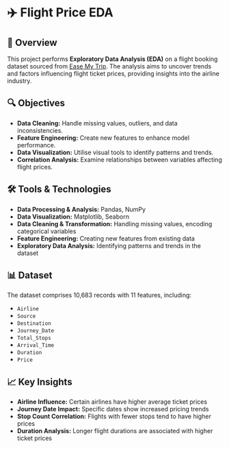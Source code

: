 # ✈️ Flight Price EDA

## 📖 Overview

This project performs **Exploratory Data Analysis (EDA)** on a flight booking dataset sourced from [Ease My Trip](https://www.kaggle.com/datasets/jillanisofttech/flight-price-prediction-dataset). The analysis aims to uncover trends and factors influencing flight ticket prices, providing insights into the airline industry.

## 🔍 Objectives

- **Data Cleaning:** Handle missing values, outliers, and data inconsistencies.
- **Feature Engineering:** Create new features to enhance model performance.
- **Data Visualization:** Utilise visual tools to identify patterns and trends.
- **Correlation Analysis:** Examine relationships between variables affecting flight prices.

## 🛠 Tools & Technologies

- **Data Processing & Analysis:** Pandas, NumPy
- **Data Visualization:** Matplotlib, Seaborn
- **Data Cleaning & Transformation:** Handling missing values, encoding categorical variables
- **Feature Engineering:** Creating new features from existing data
- **Exploratory Data Analysis:** Identifying patterns and trends in the dataset

## 📊 Dataset

The dataset comprises 10,683 records with 11 features, including:

- `Airline`
- `Source`
- `Destination`
- `Journey_Date`
- `Total_Stops`
- `Arrival_Time`
- `Duration`
- `Price`

## 📈 Key Insights

- **Airline Influence:** Certain airlines have higher average ticket prices
- **Journey Date Impact:** Specific dates show increased pricing trends
- **Stop Count Correlation:** Flights with fewer stops tend to have higher prices
- **Duration Analysis:** Longer flight durations are associated with higher ticket prices
